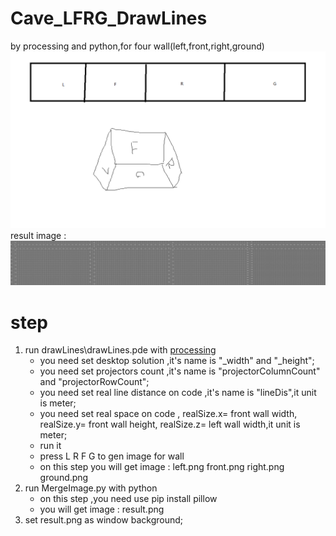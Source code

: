 # Cave_LFRG_DrawLines
 by processing and python,for four wall(left,front,right,ground)
 ![](./other/viewImage.png)
 result image :
 ![](./result.png)
# step
1.	run drawLines\drawLines.pde with [processing](https://processing.org/download)
	-	you need set desktop solution ,it's name is "_width" and "_height";
	-	you need set projectors count ,it's name is "projectorColumnCount" and "projectorRowCount";
	-	you need set real line distance on code ,it's name is "lineDis",it unit is meter;
	-	you need set real space on code , realSize.x= front wall width, realSize.y= front wall height, realSize.z= left wall width,it unit is meter;
	-	run it
	-	press L R F G to gen image for wall 
	-	on this step you will get image : left.png front.png right.png ground.png 
2.	run MergeImage.py with python
	-	on this step ,you need use pip install pillow
	-	you will get image : result.png
3.	set result.png as window background;